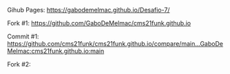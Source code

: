 Gihub Pages: https://gabodemelmac.github.io/Desafio-7/

Fork #1: https://github.com/GaboDeMelmac/cms21funk.github.io

Commit #1: https://github.com/cms21funk/cms21funk.github.io/compare/main...GaboDeMelmac:cms21funk.github.io:main

Fork #2: 
